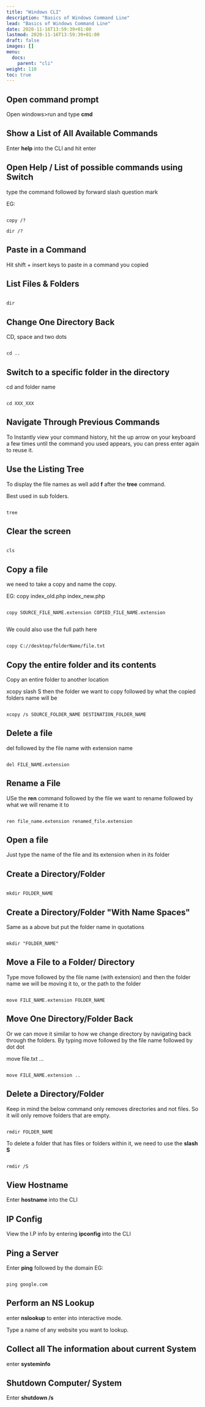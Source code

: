 ```yaml
---
title: "Windows CLI"
description: "Basics of Windows Command Line"
lead: "Basics of Windows Command Line"
date: 2020-11-16T13:59:39+01:00
lastmod: 2020-11-16T13:59:39+01:00
draft: false
images: []
menu:
  docs:
    parent: "cli"
weight: 110
toc: true
---
```



## Open command prompt

Open windows>run and type **cmd**

## Show a List of All Available Commands

Enter **help** into the CLI and hit enter

## Open Help / List of possible commands using Switch

type the command followed by forward slash question mark

EG:

```

copy /?

dir /?

```

## Paste in a Command

Hit shift + insert keys to paste in a command you copied 

## List Files & Folders

```

dir

```

## Change One Directory Back

CD, space and two dots


```

cd ..

```

## Switch to a specific folder in the directory

cd and folder name

```

cd XXX_XXX

```

## Navigate Through Previous Commands

To Instantly view your command history, hit the up arrow on your keyboard a few times until the command you used appears, you can press enter again to reuse it.

## Use the Listing Tree

To display the file names as well add **f** after the **tree** command. 

Best used in sub folders.

```

tree

```

## Clear the screen

```

cls

```


## Copy a file

we need to take a copy and name the copy.

EG: copy index_old.php index_new.php

```

copy SOURCE_FILE_NAME.extension COPIED_FILE_NAME.extension


```

We could also use the full path here

```

copy C://desktop/folderName/file.txt

```

## Copy the entire folder and its contents

Copy an entire folder to another location

xcopy slash S then the folder we want to copy followed by what the copied folders name will be

```

xcopy /s SOURCE_FOLDER_NAME DESTINATION_FOLDER_NAME

```

## Delete a file

del followed by the file name with extension name

```

del FILE_NAME.extension

```

## Rename a File

USe the **ren** command followed by the file we want to rename followed by what we will rename it to 

```

ren file_name.extension renamed_file.extension

```

## Open a file

Just type the name of the file and its extension when in its folder


## Create a Directory/Folder

```

mkdir FOLDER_NAME

```

## Create a Directory/Folder "With Name Spaces"

Same as a above but put the folder name in quotations

```

mkdir "FOLDER_NAME"

```

## Move a File to a Folder/ Directory

Type move followed by the file name (with extension) and then the folder name we will be moving it to, or the path to the folder

```

move FILE_NAME.extension FOLDER_NAME

```

## Move One Directory/Folder Back

Or we can move it similar to how we change directory by navigating back through the folders. By typing move followed by the file name followed by dot dot 

move file.txt ...

```

move FILE_NAME.extension ..

```

## Delete a Directory/Folder

Keep in mind the below command only removes directories and not files. So it will only remove folders that are empty.

```

rmdir FOLDER_NAME

```

To delete a folder that has files or folders within it, we need to use the **slash S**


```

rmdir /S

```

## View Hostname

Enter **hostname** into the CLI


## IP Config

View the I.P info by entering **ipconfig** into the CLI

## Ping a Server

Enter **ping** followed by the domain EG:

```

ping google.com

```

## Perform an NS Lookup

enter **nslookup** to enter into interactive mode.

Type a name of any website you want to lookup.

## Collect all The information about current System

enter **systeminfo**


## Shutdown Computer/ System

Enter **shutdown /s**